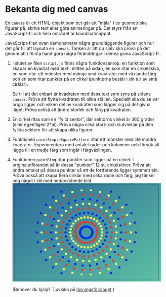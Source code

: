 # Bekanta dig med canvas

En `canvas` är ett HTML-objekt som det går att "måla" t ex geometriska figurer på, skriva text eller göra animeringar på. Det styrs från en JavaScript-fil och hela området är koordinatmappat.

JavaScript-filen ovan demonstrerar några grundläggande figurer och hur det går till att layouta en `canvas`. Tanken är att du själv ska pröva på det genom att i första hand göra några förändringar i denna givna JavaScript-fil.

1.  I slutet av filen `script.js` finns några funktionsanrop: en funktion som skapar en kvadrat med text i mitten på sidan, en som ritar en cirkelskiva, en som ritar ett mönster med många små kvadrater med växlande färg och en som ritar punkter på en cirkel (punkterna består i sin tur av små cirklar).

    Se till att det enbart är kvadraten med dess text som syns på sidans `canvas`. Pröva att flytta kvadraten till olika ställen. Speciellt ska du se var origo ligger och vilken del av kvadraten som lägger sig på det givna läget. Pröva också att ändra storlek och färg på kvadraten.

2.  En cirkel ritas som en "fylld sektor", där sektorns vinkel är 360 grader (eller egentligen 2\*pi). Pröva några olika start- och slutvinklar på den fyllda sektorn för att skapa olika figurer.

3.  Funktionen `paintSimpleSquarePattern` ritar ett mönster med lite mindra kvadrater. Experimentera med antalet rader och kolumner och försök att lägga till en tredje färg som ingår i färgväxlingen.

4.  Funktionen `paintRing` ritar punkter som ligger på en cirkel. I originalutförandet så är dessa "punkter" 12 st. cirkelskivor. Pröva att ändra antalet på dessa punkter så att de fortfarande ligger symmetriskt. Pröva också att skapa flera cirklar med olika radie och färg, jag tänker mig något i stil med nedanstående bild.
    ![concentric circles](img/concentricCircles.png)

    (Behöver du hjälp? Tjuvkika på [lösningsförslaget](https://gist.github.com/nika-edu/70b5ea2ed898c06b43247039737a0cd8).)
